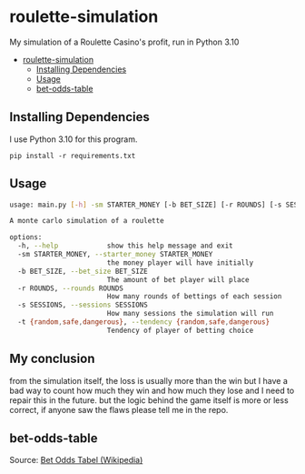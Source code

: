 # roulette-simulation

My simulation of a Roulette Casino's profit, run in Python 3.10

- [roulette-simulation](#roulette-simulation)
  - [Installing Dependencies](#installing-dependencies)
  - [Usage](#usage)
  - [bet-odds-table](#bet-odds-table)

## Installing Dependencies

I use Python 3.10 for this program.

`pip install -r requirements.txt`

## Usage

```sh
usage: main.py [-h] -sm STARTER_MONEY [-b BET_SIZE] [-r ROUNDS] [-s SESSIONS] [-t {random,safe,dangerous}]

A monte carlo simulation of a roulette

options:
  -h, --help            show this help message and exit
  -sm STARTER_MONEY, --starter_money STARTER_MONEY
                        the money player will have initially
  -b BET_SIZE, --bet_size BET_SIZE
                        The amount of bet player will place
  -r ROUNDS, --rounds ROUNDS
                        How many rounds of bettings of each session
  -s SESSIONS, --sessions SESSIONS
                        How many sessions the simulation will run
  -t {random,safe,dangerous}, --tendency {random,safe,dangerous}
                        Tendency of player of betting choice

```
## My conclusion

from the simulation itself, the loss is usually more than the win but I have a bad way to count how much they win and how much they lose and I need to repair this in the future.
but the logic behind the game itself is more or less correct, if anyone saw the flaws please tell me in the repo.

## bet-odds-table

Source: [Bet Odds Tabel (Wikipedia)]([https://](https://en.wikipedia.org/wiki/Roulette#Bet_odds_table))
